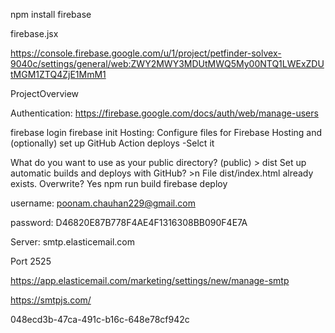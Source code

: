 npm install firebase

firebase.jsx

https://console.firebase.google.com/u/1/project/petfinder-solvex-9040c/settings/general/web:ZWY2MWY3MDUtMWQ5My00NTQ1LWExZDUtMGM1ZTQ4ZjE1MmM1

ProjectOverview 

Authentication:
https://firebase.google.com/docs/auth/web/manage-users


firebase login
firebase init
Hosting: Configure files for Firebase Hosting and (optionally) set up GitHub Action deploys -Selct it

What do you want to use as your public directory? (public) > dist
Set up automatic builds and deploys with GitHub? >n
File dist/index.html already exists. Overwrite? Yes
npm run build
firebase deploy


username:
poonam.chauhan229@gmail.com

password:
D46820E87B778F4AE4F1316308BB090F4E7A

Server:
smtp.elasticemail.com

Port
2525

https://app.elasticemail.com/marketing/settings/new/manage-smtp

https://smtpjs.com/


048ecd3b-47ca-491c-b16c-648e78cf942c